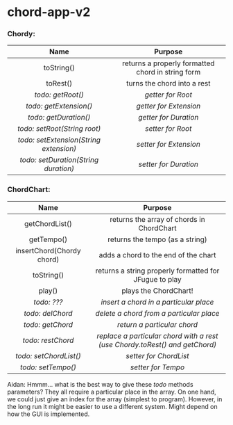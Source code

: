 # chord-app-v2

### Chordy:

Name | Purpose
:---:|:---:
toString() | returns a properly formatted chord in string form
toRest() | turns the chord into a rest
*todo: getRoot()* | *getter for Root*
*todo: getExtension()* | *getter for Extension*
*todo: getDuration()* | *getter for Duration*
*todo: setRoot(String root)* | *setter for Root*
*todo: setExtension(String extension)* | *setter for Extension*
*todo: setDuration(String duration)* | *setter for Duration*

### ChordChart:

Name | Purpose
:---:|:---:
getChordList() | returns the array of chords in ChordChart
getTempo() | returns the tempo (as a string)
insertChord(Chordy chord) | adds a chord to the end of the chart
toString() | returns a string properly formatted for JFugue to play
play() | plays the ChordChart!
*todo: ???* | *insert a chord in a particular place*
*todo: delChord* | *delete a chord from a particular place*
*todo: getChord* | *return a particular chord*
*todo: restChord* | *replace a particular chord with a rest (use Chordy.toRest() and getChord)*
*todo: setChordList()* | *setter for ChordList*
*todo: setTempo()* | *setter for Tempo*

Aidan:
  Hmmm... what is the best way to give these *todo* methods parameters?
  They all require a particular place in the array.
  On one hand, we could just give an index for the array (simplest to program).
  However, in the long run it might be easier to use a different system.
  Might depend on how the GUI is implemented.
